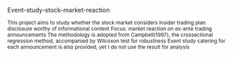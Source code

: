 Event-study-stock-market-reaction

<sub>This project aims to study whether the stock market considers insider trading plan disclosure worthy of informational content
Focus: market reaction on ex-ante trading announcements
The methodology is adopted from Campbell(1997), the crossectional regression method, accompanied by Wilcoxon test for robustness
Event study catering for each announcement is also provided, yet I do not use the result for analysis</sub>
